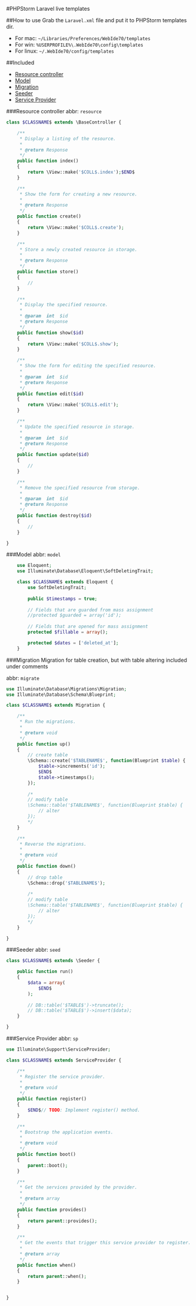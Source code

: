 #PHPStorm Laravel live templates

##How to use
Grab the `Laravel.xml` file and put it to PHPStorm templates dir. 

* For mac: `~/Libraries/Preferences/WebIde70/templates`
* For win: `%USERPROFILE%\.WebIde70\config\templates`
* For linux: `~/.WebIde70/config/templates`

##Included

* [Resource controller](#resource-controller)
* [Model](#model)
* [Migration](#migration)
* [Seeder](#seeder)
* [Service Provider](#service-provider)

###Resource controller
abbr: `resource`
```php
class $CLASSNAME$ extends \BaseController {

	/**
	 * Display a listing of the resource.
	 *
	 * @return Response
	 */
	public function index()
	{
        return \View::make('$COLL$.index');$END$
	}

	/**
	 * Show the form for creating a new resource.
	 *
	 * @return Response
	 */
	public function create()
	{
        return \View::make('$COLL$.create');
	}

	/**
	 * Store a newly created resource in storage.
	 *
	 * @return Response
	 */
	public function store()
	{
		//
	}

	/**
	 * Display the specified resource.
	 *
	 * @param  int  $id
	 * @return Response
	 */
	public function show($id)
	{
        return \View::make('$COLL$.show');
	}

	/**
	 * Show the form for editing the specified resource.
	 *
	 * @param  int  $id
	 * @return Response
	 */
	public function edit($id)
	{
        return \View::make('$COLL$.edit');
	}

	/**
	 * Update the specified resource in storage.
	 *
	 * @param  int  $id
	 * @return Response
	 */
	public function update($id)
	{
		//
	}

	/**
	 * Remove the specified resource from storage.
	 *
	 * @param  int  $id
	 * @return Response
	 */
	public function destroy($id)
	{
		//
	}

}
```

###Model
abbr: `model`
```php
	use Eloquent;
	use Illuminate\Database\Eloquent\SoftDeletingTrait;

	class $CLASSNAME$ extends Eloquent {
	    use SoftDeletingTrait;
	    
	    public $timestamps = true;
	    
	    // Fields that are guarded from mass assignment
		//protected $guarded = array('id');
		
		// Fields that are opened for mass assignment
		protected $fillable = array();

		protected $dates = ['deleted_at'];
	}
```

###Migration
Migration for table creation, but with table altering included under comments

abbr: `migrate`
```php
use Illuminate\Database\Migrations\Migration;
use Illuminate\Database\Schema\Blueprint;

class $CLASSNAME$ extends Migration {

	/**
	 * Run the migrations.
	 *
	 * @return void
	 */
	public function up()
	{
	    // create table
	    \Schema::create('$TABLENAME$', function(Blueprint $table) {
            $table->increments('id');
            $END$
            $table->timestamps();
        });
            		
		/*
		// modify table
		\Schema::table('$TABLENAME$', function(Blueprint $table) {
			// alter
		});
		*/
	}

	/**
	 * Reverse the migrations.
	 *
	 * @return void
	 */
	public function down()
	{
	    // drop table
	    \Schema::drop('$TABLENAME$');
	    
	    /*
	    // modify table
		\Schema::table('$TABLENAME$', function(Blueprint $table) {
			// alter
		});
		*/
	}

}
```

###Seeder
abbr: `seed`
```php
class $CLASSNAME$ extends \Seeder {

	public function run()
	{
	    $data = array(
	        $END$
	    );
	    
	    // DB::table('$TABLE$')->truncate();
	    // DB::table('$TABLE$')->insert($data);
	}

}
```

###Service Provider
abbr: `sp`
```php
use Illuminate\Support\ServiceProvider;

class $CLASSNAME$ extends ServiceProvider {

    /**
     * Register the service provider.
     *
     * @return void
     */
    public function register()
    {
        $END$// TODO: Implement register() method.
    }

    /**
     * Bootstrap the application events.
     *
     * @return void
     */
    public function boot()
    {
        parent::boot();
    }

    /**
     * Get the services provided by the provider.
     *
     * @return array
     */
    public function provides()
    {
        return parent::provides();
    }

    /**
     * Get the events that trigger this service provider to register.
     *
     * @return array
     */
    public function when()
    {
        return parent::when();
    }


}
```
